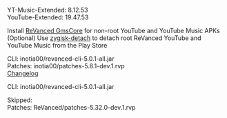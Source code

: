 YT-Music-Extended: 8.12.53  
YouTube-Extended: 19.47.53  

Install [ReVanced GmsCore](https://github.com/ReVanced/GmsCore/releases/latest) for non-root YouTube and YouTube Music APKs  
(Optional) Use [zygisk-detach](https://github.com/j-hc/zygisk-detach/releases/latest) to detach root ReVanced YouTube and YouTube Music from the Play Store
  
CLI: inotia00/revanced-cli-5.0.1-all.jar  
Patches: inotia00/patches-5.8.1-dev.1.rvp  
[Changelog](https://github.com/inotia00/revanced-patches/releases/tag/v5.8.1-dev.1)

CLI: inotia00/revanced-cli-5.0.1-all.jar    

Skipped:  
Patches: ReVanced/patches-5.32.0-dev.1.rvp    

